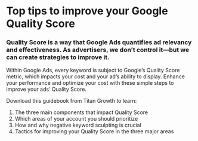 # Top tips to improve your Google Quality Score

### Quality Score is a way that Google Ads quantifies ad relevancy and effectiveness. As advertisers, we don’t control it—but we can create strategies to improve it.

Within Google Ads, every keyword is subject to Google’s Quality Score metric, which impacts your cost and your ad’s ability to display. Enhance your performance and optimize your cost with these simple steps to improve your ads’ Quality Score.

Download this guidebook from Titan Growth to learn:

1. The three main components that impact Quality Score
2. Which areas of your account you should prioritize
3. How and why negative keyword sculpting is crucial
4. Tactics for improving your Quality Score in the three major areas

